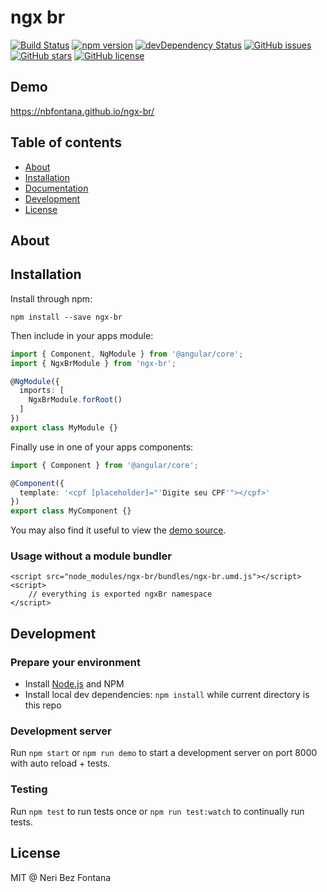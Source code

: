 # ngx br
[![Build Status](https://travis-ci.org/nbfontana/ngx-br.svg?branch=master)](https://travis-ci.org/nbfontana/ngx-br)
[![npm version](https://badge.fury.io/js/ngx-br.svg)](http://badge.fury.io/js/ngx-br)
[![devDependency Status](https://david-dm.org/nbfontana/ngx-br/dev-status.svg)](https://david-dm.org/nbfontana/ngx-br?type=dev)
[![GitHub issues](https://img.shields.io/github/issues/nbfontana/ngx-br.svg)](https://github.com/nbfontana/ngx-br/issues)
[![GitHub stars](https://img.shields.io/github/stars/nbfontana/ngx-br.svg)](https://github.com/nbfontana/ngx-br/stargazers)
[![GitHub license](https://img.shields.io/badge/license-MIT-blue.svg)](https://raw.githubusercontent.com/nbfontana/ngx-br/master/LICENSE)

## Demo
https://nbfontana.github.io/ngx-br/

## Table of contents

- [About](#about)
- [Installation](#installation)
- [Documentation](https://nbfontana.github.io/ngx-br/docs/)
- [Development](#development)
- [License](#license)

## About



## Installation

Install through npm:
```
npm install --save ngx-br
```

Then include in your apps module:

```typescript
import { Component, NgModule } from '@angular/core';
import { NgxBrModule } from 'ngx-br';

@NgModule({
  imports: [
    NgxBrModule.forRoot()
  ]
})
export class MyModule {}
```

Finally use in one of your apps components:
```typescript
import { Component } from '@angular/core';

@Component({
  template: '<cpf [placeholder]="'Digite seu CPF'"></cpf>'
})
export class MyComponent {}
```

You may also find it useful to view the [demo source](https://github.com/nbfontana/ngx-br/blob/master/demo/demo.component.ts).

### Usage without a module bundler
```
<script src="node_modules/ngx-br/bundles/ngx-br.umd.js"></script>
<script>
    // everything is exported ngxBr namespace
</script>
```

## Development

### Prepare your environment
* Install [Node.js](http://nodejs.org/) and NPM
* Install local dev dependencies: `npm install` while current directory is this repo

### Development server
Run `npm start` or `npm run demo` to start a development server on port 8000 with auto reload + tests.

### Testing
Run `npm test` to run tests once or `npm run test:watch` to continually run tests.

## License

MIT @ Neri Bez Fontana
